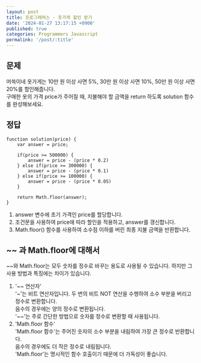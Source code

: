 ```yaml
---
layout: post
title: 프로그래머스 - 옷가게 할인 받기
date: '2024-01-27 13:17:15 +0900'
published: true
categories: Programmers Javascript
permalink: '/post/:title'
---
```

## 문제
머쓱이네 옷가게는 10만 원 이상 사면 5%, 30만 원 이상 사면 10%, 50만 원 이상 사면 20%를 할인해줍니다.  
구매한 옷의 가격 price가 주어질 때, 지불해야 할 금액을 return 하도록 solution 함수를 완성해보세요.

## 정답
```
function solution(price) {
    var answer = price;

    if(price >= 500000) {
        answer = price - (price * 0.2)
    } else if(price >= 300000) {
        answer = price - (price * 0.1)
    } else if(price >= 100000) {
        answer = price - (price * 0.05)
    }

    return Math.floor(answer);
}
```

1.  answer 변수에 초기 가격인 price를 할당합니다.
2.  조건문을 사용하여 price에 따라 할인을 적용하고, answer를 갱신합니다.
3.  Math.floor() 함수를 사용하여 소수점 이하를 버린 최종 지불 금액을 반환합니다.

## ~~ 과 Math.floor에 대해서
~~와 Math.floor는 모두 숫자를 정수로 바꾸는 용도로 사용될 수 있습니다. 하지만 그 사용 방법과 특징에는 차이가 있습니다.

1.  '~~ 연산자'  
    '~'는 비트 연산자입니다. 두 번의 비트 NOT 연산을 수행하여 소수 부분을 버리고 정수로 변환합니다.  
    음수의 경우에는 양의 정수로 변환됩니다.  
    '~~'는 주로 간단한 방법으로 숫자를 정수로 변환할 때 사용됩니다.
2.  'Math.floor 함수'  
    'Math.floor 함수'는 주어진 숫자의 소수 부분을 내림하여 가장 큰 정수로 반환합니다.  
    음수의 경우에도 더 작은 정수로 내림됩니다.  
    'Math.floor'는 명시적인 함수 호출이기 때문에 더 가독성이 좋습니다.